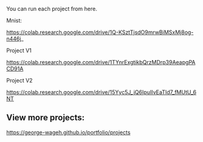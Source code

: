 You can run each project from here.

Mnist:

https://colab.research.google.com/drive/1Q-KSztTjsdO9mrwBiMSxMj8og-n446j_

Project V1

https://colab.research.google.com/drive/1TYnrExgtikbQrzMDrp39AeapgPACD91A

Project V2

https://colab.research.google.com/drive/15Yyc5J_jQ6IpuIIvEaTId7_fMUtU_6NT


## View more projects:
https://george-wageh.github.io/portfolio/projects
